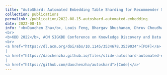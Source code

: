 ```yaml
---
title: "AutoShard: Automated Embedding Table Sharding for Recommender Systems"
collection: publications
permalink: /publication/2022-08-15-autoshard-automated-embedding
date: 2022-08-15
info: '<b>Daochen Zha</b>, Louis Feng, Bhargav Bhushanam, Dhruv Choudhary, Jade Nie, Yuandong Tian, Jay Chae, Yinbin Ma, Arun Kejariwal, Xia Hu
<br>
<b>KDD 2022</b>, ACM SIGKDD Conference on Knowledge Discovery and Data Mining
<br>
<a href="https://dl.acm.org/doi/abs/10.1145/3534678.3539034">[PDF]</a>
|
<a href="https://daochenzha.github.io/files/slide-autoshard-automated-embedding.pdf">[Slide]</a>
|
<a href="https://github.com/daochenzha/autoshard">[Code]</a>'
---
```

